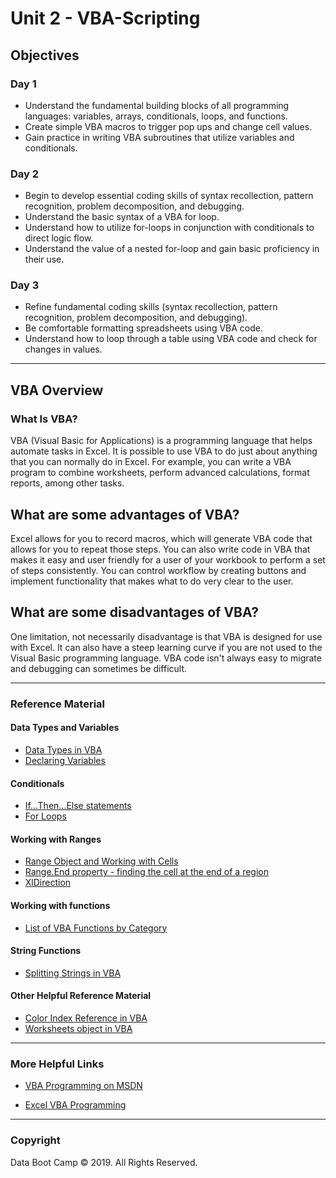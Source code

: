 # Unit 2 - VBA-Scripting

## Objectives


### Day 1
* Understand the fundamental building blocks of all programming languages: variables, arrays, conditionals, loops, and functions.
* Create simple VBA macros to trigger pop ups and change cell values.
* Gain practice in writing VBA subroutines that utilize variables and conditionals.

### Day 2
* Begin to develop essential coding skills of syntax recollection, pattern recognition, problem decomposition, and debugging.
* Understand the basic syntax of a VBA for loop.
* Understand how to utilize for-loops in conjunction with conditionals to direct logic flow.
* Understand the value of a nested for-loop and gain basic proficiency in their use.

### Day 3
* Refine fundamental coding skills (syntax recollection, pattern recognition, problem decomposition, and debugging).
* Be comfortable formatting spreadsheets using VBA code.
* Understand how to loop through a table using VBA code and check for changes in values.

- - -

## VBA Overview

### What Is VBA?
VBA (Visual Basic for Applications) is a programming language that helps automate tasks in Excel. It is possible to use VBA to do just about anything that you can normally do in Excel. For example, you can write a VBA program to combine worksheets, perform advanced calculations, format reports, among other tasks.

## What are some advantages of VBA?
Excel allows for you to record macros, which will generate VBA code that allows for you to repeat those steps. You can also write code in VBA that makes it easy and user friendly for a user of your workbook to perform a set of steps consistently. You can control workflow by creating buttons and implement functionality that makes what to do very clear to the user.

## What are some disadvantages of VBA?
One limitation, not necessarily disadvantage is that VBA is designed for use with Excel. It can also have a steep learning curve if you are not used to the Visual Basic programming language. VBA code isn't always easy to migrate and debugging can sometimes be difficult.

- - -

### Reference Material

#### Data Types and Variables
* [Data Types in VBA](https://docs.microsoft.com/en-us/office/vba/language/reference/user-interface-help/data-type-summary)
* [Declaring Variables](https://docs.microsoft.com/en-us/office/vba/language/concepts/getting-started/declaring-variables)

#### Conditionals
* [If...Then...Else statements](https://docs.microsoft.com/en-us/office/vba/language/reference/user-interface-help/ifthenelse-statement)
* [For Loops](https://docs.microsoft.com/en-us/office/vba/language/reference/user-interface-help/fornext-statement)

#### Working with Ranges
* [Range Object and Working with Cells](https://docs.microsoft.com/en-us/office/vba/api/excel.range%28object%29)
* [Range.End property - finding the cell at the end of a region](https://docs.microsoft.com/en-us/office/vba/api/excel.range.end)
* [XlDirection](https://docs.microsoft.com/en-us/office/vba/api/excel.xldirection)

#### Working with functions
* [List of VBA Functions by Category](https://docs.microsoft.com/en-us/office/vba/access/concepts/criteria-expressions/functions-category-list)

#### String Functions
* [Splitting Strings in VBA](https://docs.microsoft.com/en-us/office/vba/language/reference/user-interface-help/split-function)

#### Other Helpful Reference Material
* [Color Index Reference in VBA](https://docs.microsoft.com/en-us/office/vba/api/excel.colorindex)
* [Worksheets object in VBA](https://docs.microsoft.com/en-us/office/vba/api/excel.worksheet)

- - -

### More Helpful Links

* [VBA Programming on MSDN](https://docs.microsoft.com/en-us/office/vba/api/overview/language-reference)

* [Excel VBA Programming](http://www.homeandlearn.org/excel_vba_practice1.html)

- - -

### Copyright

Data Boot Camp © 2019. All Rights Reserved.
